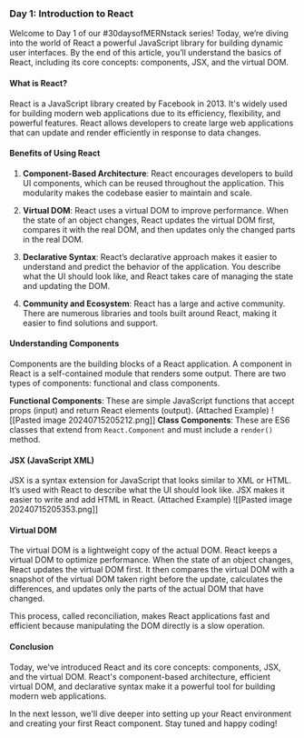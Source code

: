 ### Day 1: Introduction to React

Welcome to Day 1 of our #30daysofMERNstack series! Today, we’re diving into the world of React a powerful JavaScript library for building dynamic user interfaces. By the end of this article, you’ll understand the basics of React, including its core concepts: components, JSX, and the virtual DOM.

#### What is React?

React is a JavaScript library created by Facebook in 2013. It's widely used for building modern web applications due to its efficiency, flexibility, and powerful features. React allows developers to create large web applications that can update and render efficiently in response to data changes.

#### Benefits of Using React

1. **Component-Based Architecture**: React encourages developers to build UI components, which can be reused throughout the application. This modularity makes the codebase easier to maintain and scale.
    
2. **Virtual DOM**: React uses a virtual DOM to improve performance. When the state of an object changes, React updates the virtual DOM first, compares it with the real DOM, and then updates only the changed parts in the real DOM.
    
3. **Declarative Syntax**: React’s declarative approach makes it easier to understand and predict the behavior of the application. You describe what the UI should look like, and React takes care of managing the state and updating the DOM.
    
4. **Community and Ecosystem**: React has a large and active community. There are numerous libraries and tools built around React, making it easier to find solutions and support.
    

#### Understanding Components

Components are the building blocks of a React application. A component in React is a self-contained module that renders some output. There are two types of components: functional and class components.

**Functional Components**: These are simple JavaScript functions that accept props (input) and return React elements (output). (Attached Example)
![[Pasted image 20240715205212.png]]
**Class Components**: These are ES6 classes that extend from `React.Component` and must include a `render()` method.
#### JSX (JavaScript XML)

JSX is a syntax extension for JavaScript that looks similar to XML or HTML. It’s used with React to describe what the UI should look like. JSX makes it easier to write and add HTML in React. (Attached Example)
![[Pasted image 20240715205353.png]]
#### Virtual DOM

The virtual DOM is a lightweight copy of the actual DOM. React keeps a virtual DOM to optimize performance. When the state of an object changes, React updates the virtual DOM first. It then compares the virtual DOM with a snapshot of the virtual DOM taken right before the update, calculates the differences, and updates only the parts of the actual DOM that have changed.

This process, called reconciliation, makes React applications fast and efficient because manipulating the DOM directly is a slow operation.
#### Conclusion

Today, we've introduced React and its core concepts: components, JSX, and the virtual DOM. React's component-based architecture, efficient virtual DOM, and declarative syntax make it a powerful tool for building modern web applications.

In the next lesson, we'll dive deeper into setting up your React environment and creating your first React component. Stay tuned and happy coding!
